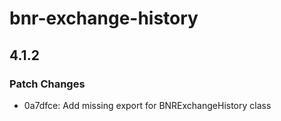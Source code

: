 # bnr-exchange-history

## 4.1.2

### Patch Changes

- 0a7dfce: Add missing export for BNRExchangeHistory class
